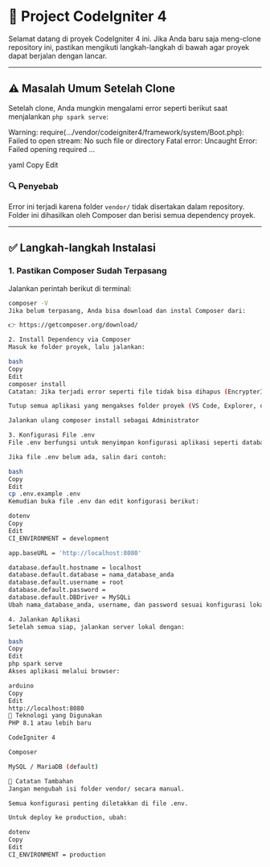 # 🚀 Project CodeIgniter 4

Selamat datang di proyek CodeIgniter 4 ini. Jika Anda baru saja meng-clone repository ini, pastikan mengikuti langkah-langkah di bawah agar proyek dapat berjalan dengan lancar.

---

## ⚠️ Masalah Umum Setelah Clone

Setelah clone, Anda mungkin mengalami error seperti berikut saat menjalankan `php spark serve`:

Warning: require(.../vendor/codeigniter4/framework/system/Boot.php): Failed to open stream: No such file or directory
Fatal error: Uncaught Error: Failed opening required ...

yaml
Copy
Edit

### 🔍 Penyebab

Error ini terjadi karena folder `vendor/` tidak disertakan dalam repository. Folder ini dihasilkan oleh Composer dan berisi semua dependency proyek.

---

## ✅ Langkah-langkah Instalasi

### 1. Pastikan Composer Sudah Terpasang

Jalankan perintah berikut di terminal:

```bash
composer -V
Jika belum terpasang, Anda bisa download dan instal Composer dari:

👉 https://getcomposer.org/download/

2. Install Dependency via Composer
Masuk ke folder proyek, lalu jalankan:

bash
Copy
Edit
composer install
Catatan: Jika terjadi error seperti file tidak bisa dihapus (EncrypterInterface.php), itu kemungkinan disebabkan oleh antivirus atau Windows Search Indexer. Solusi:

Tutup semua aplikasi yang mengakses folder proyek (VS Code, Explorer, dll)

Jalankan ulang composer install sebagai Administrator

3. Konfigurasi File .env
File .env berfungsi untuk menyimpan konfigurasi aplikasi seperti database, base URL, dan environment.

Jika file .env belum ada, salin dari contoh:

bash
Copy
Edit
cp .env.example .env
Kemudian buka file .env dan edit konfigurasi berikut:

dotenv
Copy
Edit
CI_ENVIRONMENT = development

app.baseURL = 'http://localhost:8080'

database.default.hostname = localhost
database.default.database = nama_database_anda
database.default.username = root
database.default.password =
database.default.DBDriver = MySQLi
Ubah nama_database_anda, username, dan password sesuai konfigurasi lokal Anda.

4. Jalankan Aplikasi
Setelah semua siap, jalankan server lokal dengan:

bash
Copy
Edit
php spark serve
Akses aplikasi melalui browser:

arduino
Copy
Edit
http://localhost:8080
🧰 Teknologi yang Digunakan
PHP 8.1 atau lebih baru

CodeIgniter 4

Composer

MySQL / MariaDB (default)

📌 Catatan Tambahan
Jangan mengubah isi folder vendor/ secara manual.

Semua konfigurasi penting diletakkan di file .env.

Untuk deploy ke production, ubah:

dotenv
Copy
Edit
CI_ENVIRONMENT = production
```
